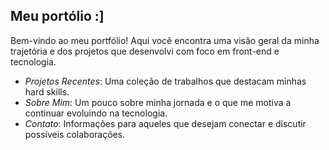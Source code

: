 ## Meu portólio :]

Bem-vindo ao meu portfólio! Aqui você encontra uma visão geral da minha trajetória e dos projetos que desenvolvi com foco em front-end e tecnologia.

- *Projetos Recentes*: Uma coleção de trabalhos que destacam minhas hard skills.
- *Sobre Mim*: Um pouco sobre minha jornada e o que me motiva a continuar evoluindo na tecnologia.
- *Contato*: Informações para aqueles que desejam conectar e discutir possíveis colaborações.

